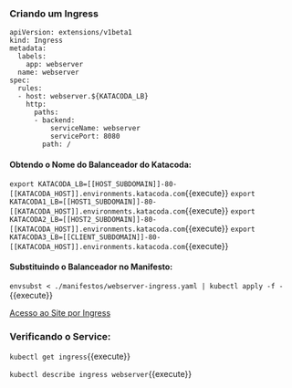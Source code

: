
### Criando um Ingress

```
apiVersion: extensions/v1beta1
kind: Ingress
metadata:
  labels:
    app: webserver
  name: webserver
spec:
  rules:
  - host: webserver.${KATACODA_LB}
    http:
      paths:
      - backend:
          serviceName: webserver
          servicePort: 8080
        path: /
```

#### Obtendo o Nome do Balanceador do Katacoda:
`export KATACODA_LB=[[HOST_SUBDOMAIN]]-80-[[KATACODA_HOST]].environments.katacoda.com`{{execute}}
`export KATACODA1_LB=[[HOST1_SUBDOMAIN]]-80-[[KATACODA_HOST]].environments.katacoda.com`{{execute}}
`export KATACODA2_LB=[[HOST2_SUBDOMAIN]]-80-[[KATACODA_HOST]].environments.katacoda.com`{{execute}}
`export KATACODA3_LB=[[CLIENT_SUBDOMAIN]]-80-[[KATACODA_HOST]].environments.katacoda.com`{{execute}}

#### Substituindo o Balanceador no Manifesto:
`envsubst < ./manifestos/webserver-ingress.yaml | kubectl apply -f -`{{execute}}

[Acesso ao Site por Ingress](https://webserver.[[HOST_SUBDOMAIN]]-80-[[KATACODA_HOST]].environments.katacoda.com/)

### Verificando o Service:

`kubectl get ingress`{{execute}}

`kubectl describe ingress webserver`{{execute}}
